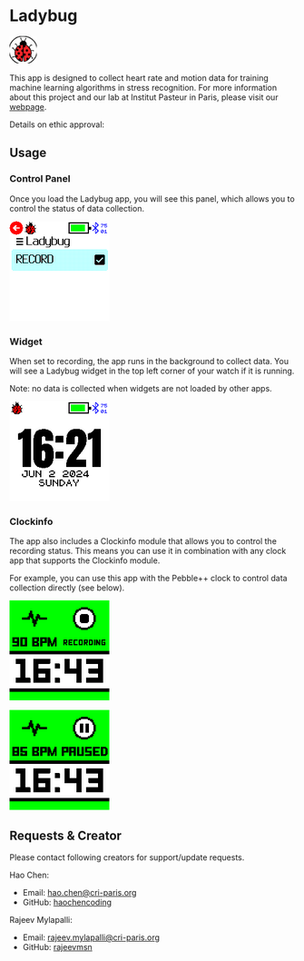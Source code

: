 # Ladybug

![laydbug-icon](icon.png)

This app is designed to collect heart rate and motion data for training machine learning algorithms in stress recognition. For more information about this project and our lab at Institut Pasteur in Paris, please visit our [webpage](https://research.pasteur.fr/en/project/autocomplete-using-wearables-and-ml-to-assist-subjects-with-autism-and-their-caretakers/).

Details on ethic approval:

## Usage

### Control Panel
Once you load the Ladybug app, you will see this panel, which allows you to control the status of data collection. 

![laydbug app screenshot](screenshot.png)

### Widget
When set to recording, the app runs in the background to collect data. You will see a Ladybug widget in the top left corner of your watch if it is running.

Note: no data is collected when widgets are not loaded by other apps.

![laydbug widget screenshot](screenshot-widget.png)

### Clockinfo
The app also includes a Clockinfo module that allows you to control the recording status. This means you can use it in combination with any clock app that supports the Clockinfo module.

For example, you can use this app with the Pebble++ clock to control data collection directly (see below).

![laydbug-clockinfo module screenshot: recording status](screenshot-clkinfo-record.png)

![laydbug-clockinfo module screenshot: recording status](screenshot-clkinfo-pause.png)

## Requests & Creator
Please contact following creators for support/update requests. 

Hao Chen: 
- Email: hao.chen@cri-paris.org
- GitHub: [haochencoding](https://github.com/haochencoding)

Rajeev Mylapalli: 
- Email: rajeev.mylapalli@cri-paris.org
- GitHub: [rajeevmsn](https://github.com/rajeevmsn)
